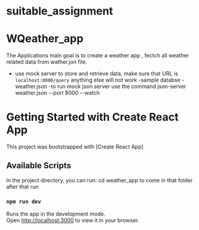 # suitable_assignment
# WQeather_app
The Applications main goal is to create a weather app , fectch all weather related data from wather.jon file.
- use mock server to store and retrieve data, make sure that URL is `localhost:8000/query` anything else will not work
-sample databse - weather.json
-to run mock json server use the command   json-server weather.json --port 8000 --watch


# Getting Started with Create React App

This project was bootstrapped with [Create React App]

## Available Scripts

In the project directory, you can run:
cd weather_app to come in that folder 
after that run 

### `npm run dev `

Runs the app in the development mode.\
Open [http://localhost:3000](http://localhost:3000) to view it in your browser.

